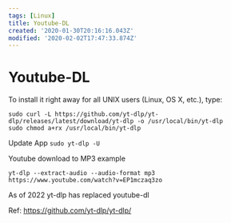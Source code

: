 ```yaml
---
tags: [Linux]
title: Youtube-DL
created: '2020-01-30T20:16:16.043Z'
modified: '2020-02-02T17:47:33.874Z'
---
```


# Youtube-DL

To install it right away for all UNIX users (Linux, OS X, etc.), type:
```
sudo curl -L https://github.com/yt-dlp/yt-dlp/releases/latest/download/yt-dlp -o /usr/local/bin/yt-dlp
sudo chmod a+rx /usr/local/bin/yt-dlp
```

Update App
`sudo yt-dlp -U`

Youtube download to MP3 example

`yt-dlp --extract-audio --audio-format mp3 https://www.youtube.com/watch?v=EP1mczaq3zo`


As of 2022 yt-dlp has replaced youtube-dl

Ref: https://github.com/yt-dlp/yt-dlp/
